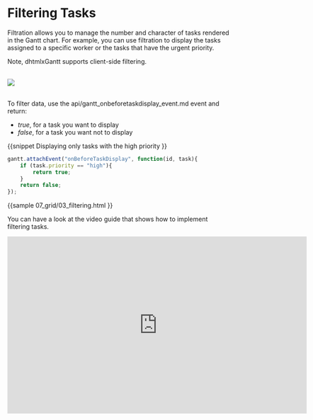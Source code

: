 Filtering Tasks
============================

Filtration allows you to manage the number and character of tasks rendered in the Gantt chart. For example, you can use filtration to display the tasks assigned to a specific worker or the
tasks that have the urgent priority.

Note, dhtmlxGantt supports client-side filtering.


<img style="padding-top:17px;padding-bottom:17px;" src="desktop/filtering.png"/>

To filter data, use the api/gantt_onbeforetaskdisplay_event.md event and return:

- *true*, for a task you want to display
- *false*, for a task you want not to display

{{snippet
Displaying only tasks with the high priority
}}
~~~js
gantt.attachEvent("onBeforeTaskDisplay", function(id, task){
	if (task.priority == "high"){
    	return true;
    }
	return false;
});
~~~

{{sample
	07_grid/03_filtering.html
}}


You can have a look at the video guide that shows how to implement filtering tasks.

<iframe width="676" height="400" src="https://www.youtube.com/embed/LyJ3zKSrmH4" frameborder="0" allow="accelerometer; autoplay; encrypted-media; gyroscope; picture-in-picture" allowfullscreen></iframe>